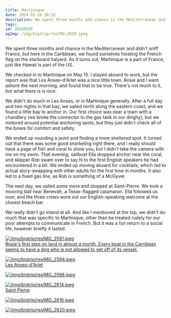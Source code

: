 ```yaml
---
title: Martinique
date: 2024-05-26 20:52
description: We spent three months and chance in the Mediterranean and didn't sniff France, but here in the Caribbean, we found ourselves hoisting the French flag on the starboard halyard.  As it turns out, Martinique is a part of France, just like Hawaii is part of the US.  We checked in to Martinique on May 15.  I stayed aboard to work...
tags: 
id: 20240526
ogImg: /img/bigtrip/resIMG_2620.jpeg
---
```


We spent three months and chance in the Mediterranean and didn't sniff France, but here in the Caribbean, we found ourselves hoisting the French flag on the starboard halyard.  As it turns out, Martinique is a part of France, just like Hawaii is part of the US.

We checked in to Martinique on May 15.  I stayed aboard to work, but the report was that Les Anses-d'Arlet was a nice little town.  Rosie and I went ashore the next morning, and found that to be true.  There's not much to it, but what there is is nice.

We didn't do much in Les Anses, or in Martinique generally.  After a full day and two nights in that bay, we sailed north along the eastern coast, and we found a little bay to anchor in.  Our first choice was near a town with a chandlery (we broke the connector to the gas tank in our dinghy), but we motored around potential anchoring spots, but they just didn't check all of the boxes for comfort and safety.

We ended up rounding a point and finding a more sheltered spot.  It turned out that there was some good snorkeling right there, and i really should have a page of fish and coral to show you, but I didn't take the camera with me on my swim.  That evening, sailboat Ella dropped anchor near the coral, and skipper Rob swam over to say hi to the first English speakers he had encountered in a bit.  We ended up moving aboard for cocktails, which led to actual story-swapping with other adults for the first time in months.  It also led to a fixed gas line, as Rob is something of a McGyver.

The next day, we sailed some more and stopped at Saint-Pierre.  We took a mooring ball near Benevah, a Texas-flagged catamaran.  Ella followed us over, and the three crews wore out our English-speaking welcome at the closest beach bar.

We really didn't go inland at all.  And like I mentioned at the top, we didn't do much that was specific to Martinique, other than be treated rudely for our poor attempts to communicate in French.  But it was a fun return to a social life, however briefly it lasted.

<a class="lightview centered" href="/img/bigtrip/resIMG_2591.jpeg" data-lightview-caption="Rosie's first step on land in almost a month.  Every boat in the Carribean seems to have a dog who is not allowed to get off of its vessel." data-lightview-group="group1"><img src="/img/bigtrip/resIMG_2591.jpeg" alt="/img/bigtrip/resIMG_2591.jpeg" style="max-width: 650px;"><br><span class="caption">Rosie's first step on land in almost a month.  Every boat in the Carribean seems to have a dog who is not allowed to get off of its vessel.</span></a>

<a class="lightview centered" href="/img/bigtrip/resIMG_2594.jpeg" data-lightview-caption="Les Anses-d'Arlet" data-lightview-group="group1"><img src="/img/bigtrip/resIMG_2594.jpeg" alt="/img/bigtrip/resIMG_2594.jpeg" style="max-width: 650px;"><br><span class="caption">Les Anses-d'Arlet</span></a>

<a class="lightview centered" href="/img/bigtrip/resIMG_2598.jpeg" data-lightview-caption="" data-lightview-group="group1"><img src="/img/bigtrip/resIMG_2598.jpeg" alt="/img/bigtrip/resIMG_2598.jpeg" style="max-width: 650px;"><br><span class="caption"></span></a>

<a class="lightview centered" href="/img/bigtrip/resIMG_2614.jpeg" data-lightview-caption="Saint Pierre" data-lightview-group="group1"><img src="/img/bigtrip/resIMG_2614.jpeg" alt="/img/bigtrip/resIMG_2614.jpeg" style="max-width: 650px;"><br><span class="caption">Saint Pierre</span></a>

<a class="lightview centered" href="/img/bigtrip/resIMG_2616.jpeg" data-lightview-caption="" data-lightview-group="group1"><img src="/img/bigtrip/resIMG_2616.jpeg" alt="/img/bigtrip/resIMG_2616.jpeg" style="max-width: 650px;"><br><span class="caption"></span></a>

<a class="lightview centered" href="/img/bigtrip/resIMG_2620.jpeg" data-lightview-caption="" data-lightview-group="group1"><img src="/img/bigtrip/resIMG_2620.jpeg" alt="/img/bigtrip/resIMG_2620.jpeg" style="max-width: 650px;"><br><span class="caption"></span></a>